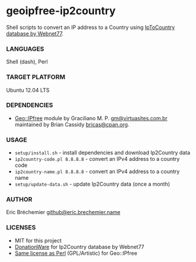 geoipfree-ip2country
====================

Shell scripts to convert an IP address to a Country
using [IpToCountry database by Webnet77][IpToCountry].

[IpToCountry]: http://software77.net/geo-ip/

### LANGUAGES ###

Shell (dash), Perl

### TARGET PLATFORM ###

Ubuntu 12.04 LTS

### DEPENDENCIES ###

* [Geo::IPfree][] module by Graciliano M. P. <gm@virtuasites.com.br>
  maintained by Brian Cassidy <bricas@cpan.org>.

[Geo::IPfree]: https://metacpan.org/pod/Geo::IPfree

### USAGE ###

* `setup/install.sh` - install dependencies and download Ip2Country data
* `ip2country-code.pl 8.8.8.8` - convert an IPv4 address to a country code
* `ip2country-name.pl 8.8.8.8` - convert an IPv4 address to a country name
* `setup/update-data.sh` - update Ip2Country data (once a month)

### AUTHOR ###

Eric Bréchemier <github@eric.brechemier.name>

### LICENSES ###

* MIT for this project
* [DonationWare][Ip2CountryLicense] for Ip2Country database by Webnet77
* [Same license as Perl][PerlLicense] (GPL/Artistic) for Geo::IPfree

[Ip2countryLicense]: http://software77.net/geo-ip/?license
[PerlLicense]: http://dev.perl.org/licenses/

